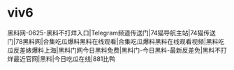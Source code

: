 # viv6
黑料网-0625-黑料不打烊入口|Telegram频道传送门|74猫导航主站|74猫传送门|78黑料网|合集吃瓜爆料黑料在线观看|合集吃瓜爆料黑料在线观看视频|黑料吃瓜反差婊爆料上海|黑料门网今日黑料免费|黑料门-今日黑料-最新反差免|黑料不打烊最近官网|黑料|今日吃瓜在线|881比鸭
